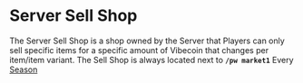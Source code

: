 # Server Sell Shop

The Server Sell Shop is a shop owned by the Server that Players can only sell specific items for a specific amount of Vibecoin that changes per item/item variant. The Sell Shop is always located next to **`/pw market1`** Every [Season](survival/smp-survival-s8/season-information.md)
